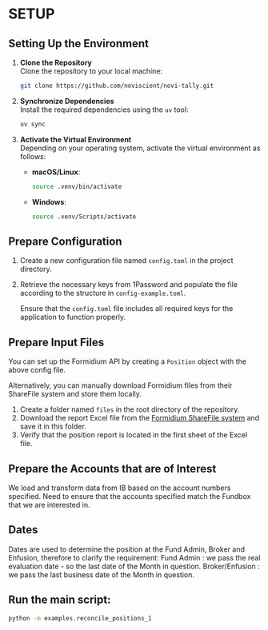 # SETUP

## Setting Up the Environment

1. **Clone the Repository**  
   Clone the repository to your local machine:  
   ```bash
   git clone https://github.com/noviscient/novi-tally.git
   ```

2. **Synchronize Dependencies**  
   Install the required dependencies using the `uv` tool:  
   ```bash
   uv sync
   ```

3. **Activate the Virtual Environment**  
   Depending on your operating system, activate the virtual environment as follows:

   - **macOS/Linux**:  
     ```bash
     source .venv/bin/activate
     ```

   - **Windows**:  
     ```bash
     source .venv/Scripts/activate
     ```

## Prepare Configuration

1. Create a new configuration file named `config.toml` in the project directory.
2. Retrieve the necessary keys from 1Password and populate the file according to the structure in `config-example.toml`.

   Ensure that the `config.toml` file includes all required keys for the application to function properly.

## Prepare Input Files

You can set up the Formidium API by creating a `Position` object with the above config file.

Alternatively, you can manually download Formidium files from their ShareFile system and store them locally.

1. Create a folder named `files` in the root directory of the repository.
2. Download the report Excel file from the [Formidium ShareFile system](https://formidium.sharefile.com/) and save it in this folder.
3. Verify that the position report is located in the first sheet of the Excel file.

## Prepare the Accounts that are of Interest

We load and transform data from IB based on the account numbers specified.
Need to ensure that the accounts specified match the Fundbox that we are interested in.

## Dates
Dates are used to determine the position at the Fund Admin, Broker and Enfusion, therefore to clarify the requirement:
Fund Admin : we pass the real evaluation date - so the last date of the Month in question.
Broker/Enfusion : we pass the last business date of the Month in question.

## Run the main script:

   ```bash
   python -m examples.reconcile_positions_1
   ```
